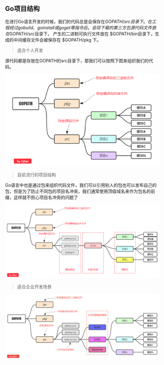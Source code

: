 ## Go项目结构
在进行Go语言开发的时候，我们的代码总是会保存在$GOPATH/src目录下。在工程经过go build、go install或go get等指令后，会将下载的第三方包源代码文件放在$GOPATH/src目录下， 产生的二进制可执行文件放在 $GOPATH/bin目录下，生成的中间缓存文件会被保存在 $GOPATH/pkg 下。
>适合个人开发

源代码都是存放在GOPATH的src目录下，那我们可以按照下图来组织我们的代码。

![img.png](static/imgs/grkf.png)

>目前流行的项目结构

Go语言中也是通过包来组织代码文件，我们可以引用别人的包也可以发布自己的包，但是为了防止不同包的项目名冲突，我们通常使用顶级域名来作为包名的前缀，这样就不担心项目名冲突的问题了

![img.png](static/imgs/zlkf.png)

>适合企业开发场景

![img.png](static/imgs/qyjkf.png)